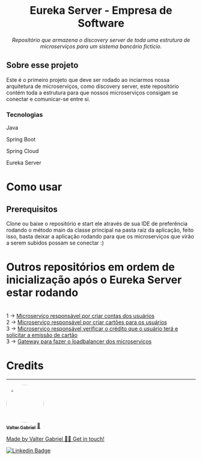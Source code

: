 <h1 align="center">Eureka Server - Empresa de Software</h1>
<p align="center"><i>Repositório que armazena o discovery server de toda uma estrutura de microserviços para um sistema bancário ficticio.</i></p>

##  Sobre esse projeto

Este é o primeiro projeto que deve ser rodado ao inciarmos nossa arquitetura de microserviços, como discovery server, este repositório contém toda a estrutura para que nossos microserviços consigam se conectar e comunicar-se entre si.

### Tecnologias
<p display="inline-block">
 <p>Java</p>
 <p>Spring Boot</p>
 <p>Spring Cloud</p>
 <p>Eureka Server</p>
</p>
                                                                                                   
<h1>Como usar</h1>

<h2>Prerequisitos</h2>
<p>Clone ou baixe o repositório e start ele através de sua IDE de preferência rodando o método main da classe principal na pasta raíz da aplicação, feito isso, basta deixar a aplicação rodando para que os microserviços que virão a serem subidos possam se conectar :)</p>

<h1>Outros repositórios em ordem de inicialização após o Eureka Server estar rodando</h1></br>
1 -> <a href="https://github.com/ValterGabriell/bank-system-msaccount">Microserviço responsável por criar contas dos usuários</a></br>
2 -> <a href="https://github.com/ValterGabriell/bank-system-mscards">Microserviço responsável por criar cartões para os usuários</a></br>
3 -> <a href="https://github.com/ValterGabriell/bank-system-mscreditappraiser">Microserviço responsável verificar o crédito que o usuário terá e solicitar a emissão de cartão</a></br>
3 -> <a href="https://github.com/ValterGabriell/bank-system-gateway">Gateway para fazer o loadbalancer dos microserviços</a></br>



<h1>Credits</h1>

---

<a href="https://www.linkedin.com/in/valter-gabriel">
  <img style="border-radius: 50%;" src="https://user-images.githubusercontent.com/63808405/171045850-84caf881-ee10-4782-9016-ea1682c4731d.jpeg" width="100px;" alt=""/>
  <br />
  <sub><b>Valter Gabriel</b></sub></a> <a href="https://www.linkedin.com/in/valter-gabriel" title="Linkedin">🚀</ a>
 
Made by Valter Gabriel 👋🏽 Get in touch!

[![Linkedin Badge](https://img.shields.io/badge/-Gabriel-blue?style=flat-square&logo=Linkedin&logoColor=white&link=https://www.linkedin.com/in/valter-gabriel/ )](https://www.linkedin.com/in/valter-gabriel/)

